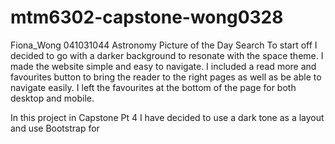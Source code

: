 # mtm6302-capstone-wong0328
Fiona_Wong 041031044 Astronomy Picture of the Day Search
To start off I decided to go with a darker background to resonate with the space theme. I made the website simple and easy to navigate. I included a read more and favourites button to bring the reader to the right pages as well as be able to navigate easily. I left the favourites at the bottom of the page for both desktop and mobile. 


In this project in Capstone Pt 4 I have decided to use a dark tone as a layout and use Bootstrap for 